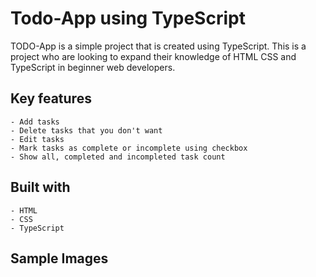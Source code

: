 # Todo-App using TypeScript
TODO-App is a simple project that is created using TypeScript. This is a project who are looking to expand their knowledge of HTML CSS and TypeScript in beginner web developers.

## Key features
	- Add tasks
	- Delete tasks that you don't want
	- Edit tasks
	- Mark tasks as complete or incomplete using checkbox
	- Show all, completed and incompleted task count
	
## Built with
	- HTML
	- CSS
	- TypeScript
    
## Sample Images

